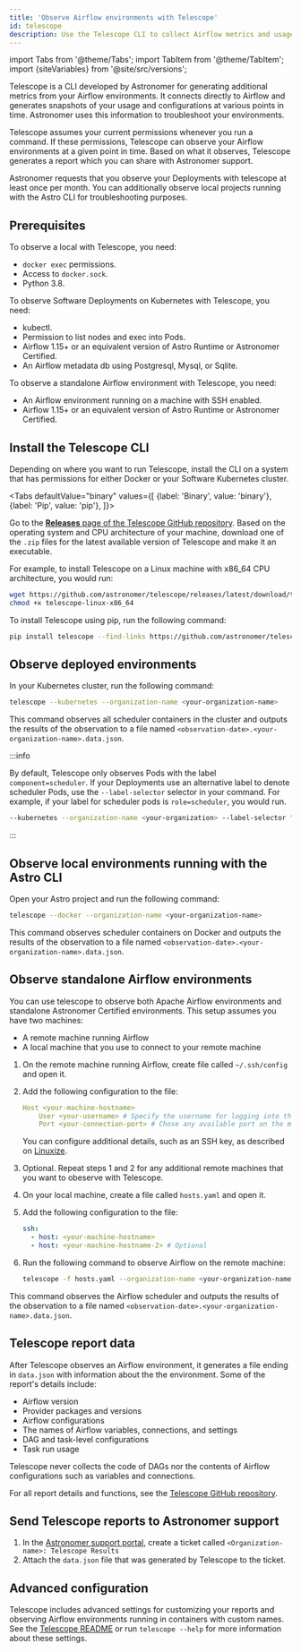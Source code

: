 ```yaml
---
title: 'Observe Airflow environments with Telescope'
id: telescope
description: Use the Telescope CLI to collect Airflow metrics and usage for Astronomer.
---
```


import Tabs from '@theme/Tabs';
import TabItem from '@theme/TabItem';
import {siteVariables} from '@site/src/versions';

Telescope is a CLI developed by Astronomer for generating additional metrics from your Airflow environments. It connects directly to Airflow and generates snapshots of your usage and configurations at various points in time. Astronomer uses this information to troubleshoot your environments.

Telescope assumes your current permissions whenever you run a command. If these permissions, Telescope can observe your Airflow environments at a given point in time. Based on what it observes, Telescope generates a report which you can share with Astronomer support.

Astronomer requests that you observe your Deployments with telescope at least once per month. You can additionally observe local projects running with the Astro CLI for troubleshooting purposes.

## Prerequisites

To observe a local with Telescope, you need:

- `docker exec` permissions.
- Access to `docker.sock`.
- Python 3.8.

To observe Software Deployments on Kubernetes with Telescope, you need:

- kubectl.
- Permission to list nodes and exec into Pods.
- Airflow 1.15+ or an equivalent version of Astro Runtime or Astronomer Certified.
- An Airflow metadata db using Postgresql, Mysql, or Sqlite.

To observe a standalone Airflow environment with Telescope, you need:

- An Airflow environment running on a machine with SSH enabled.
- Airflow 1.15+ or an equivalent version of Astro Runtime or Astronomer Certified.


## Install the Telescope CLI

Depending on where you want to run Telescope, install the CLI on a system that has permissions for either Docker or your Software Kubernetes cluster.

<Tabs
    defaultValue="binary"
    values={[
        {label: 'Binary', value: 'binary'},
        {label: 'Pip', value: 'pip'},
    ]}>
<TabItem value="binary">

Go to the [**Releases** page of the Telescope GitHub repository](https://github.com/astronomer/telescope/releases). Based on the operating system and CPU architecture of your machine, download one of the `.zip` files for the latest available version of Telescope and make it an executable.

For example, to install Telescope on a Linux machine with x86_64 CPU architecture, you would run:

```sh
wget https://github.com/astronomer/telescope/releases/latest/download/telescope-linux-x86_64
chmod +x telescope-linux-x86_64
```

</TabItem>
<TabItem value="pip">

To install Telescope using pip, run the following command:

```sh
pip install telescope --find-links https://github.com/astronomer/telescope/releases/latest
```

</TabItem>
</Tabs>

## Observe deployed environments

In your Kubernetes cluster, run the following command:

```sh
telescope --kubernetes --organization-name <your-organization-name>
```

This command observes all scheduler containers in the cluster and outputs the results of the observation to a file named `<observation-date>.<your-organization-name>.data.json`.

:::info

By default, Telescope only observes Pods with the label `component=scheduler`. If your Deployments use an alternative label to denote scheduler Pods, use the `--label-selector` selector in your command. For example, if your label for scheduler pods is `role=scheduler`, you would run.  

```sh
--kubernetes --organization-name <your-organization> --label-selector "role=scheduler"
```

:::

## Observe local environments running with the Astro CLI

Open your Astro project and run the following command:

```sh
telescope --docker --organization-name <your-organization-name>
```

This command observes scheduler containers on Docker and outputs the results of the observation to a file named `<observation-date>.<your-organization-name>.data.json`.

## Observe standalone Airflow environments

You can use telescope to observe both Apache Airflow environments and standalone Astronomer Certified environments. This setup assumes you have two machines:

- A remote machine running Airflow
- A local machine that you use to connect to your remote machine

1. On the remote machine running Airflow, create file called `~/.ssh/config` and open it.
2. Add the following configuration to the file:

    ```yaml
    Host <your-machine-hostname>
        User <your-username> # Specify the username for logging into the machine
        Port <your-connection-port> # Chose any available port on the machine
    ```

    You can configure additional details, such as an SSH key, as described on [Linuxize](https://linuxize.com/post/using-the-ssh-config-file/).

3. Optional. Repeat steps 1 and 2 for any additional remote machines that you want to obeserve with Telescope.
3. On your local machine, create a file called `hosts.yaml` and open it.
4. Add the following configuration to the file:

    ```yaml
    ssh:
      - host: <your-machine-hostname>
      - host: <your-machine-hostname-2> # Optional
    ```

5. Run the following command to observe Airflow on the remote machine:

    ```sh
    telescope -f hosts.yaml --organization-name <your-organization-name>
    ```

This command observes the Airflow scheduler and outputs the results of the observation to a file named `<observation-date>.<your-organization-name>.data.json`.

## Telescope report data

After Telescope observes an Airflow environment, it generates a file ending in `data.json` with information about the the environment. Some of the report's details include:

- Airflow version
- Provider packages and versions
- Airflow configurations
- The names of Airflow variables, connections, and settings
- DAG and task-level configurations
- Task run usage

Telescope never collects the code of DAGs nor the contents of Airflow configurations such as variables and connections.

For all report details and functions, see the [Telescope GitHub repository](https://github.com/astronomer/telescope/blob/main/telescope/__main__.py).

## Send Telescope reports to Astronomer support

1. In the [Astronomer support portal](https://support.astronomer.io/), create a ticket called `<Organization-name>: Telescope Results`
2. Attach the `data.json` file that was generated by Telescope to the ticket.

## Advanced configuration

Telescope includes advanced settings for customizing your reports and observing Airflow environments running in containers with custom names. See the [Telescope README](https://github.com/astronomer/telescope) or run `telescope --help` for more information about these settings.
